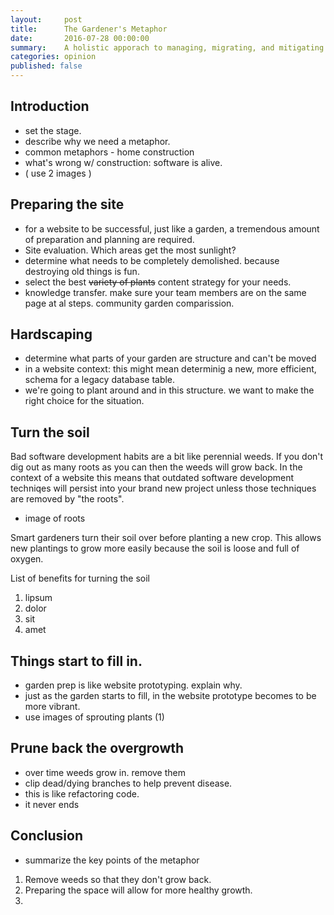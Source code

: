 ```yaml
---
layout:     post
title:      The Gardener's Metaphor
date:       2016-07-28 00:00:00
summary:    A holistic apporach to managing, migrating, and mitigating legacy systems.
categories: opinion
published: false
---
```


## Introduction 

* set the stage. 
* describe why we need a metaphor.
* common metaphors - home construction
* what's wrong w/ construction:  software is alive.
* ( use 2 images )


## Preparing the site

* for a website to be successful, just like a garden, a tremendous amount of preparation and planning are required.  
* Site evaluation. Which areas get the most sunlight?
* determine what needs to be completely demolished. because destroying old things is fun.
* select the best ~~variety of plants~~ content strategy for your needs. 
* knowledge transfer.  make sure your team members are on the same page at al steps.  community garden comparission.

## Hardscaping

* determine what parts of your garden are structure and can't be moved
* in a website context: this might mean determinig a new, more efficient,  schema for a legacy database table. 
* we're going to plant around and in this structure. we want to make the right choice for the situation.


## Turn the soil

Bad software development habits are a bit like perennial weeds. If you don't dig out as many roots as you can then the weeds will grow back. In the context of a website this means that outdated software development techniqes will persist into your brand new project unless those techniques are removed by "the roots". 

* image of roots

Smart gardeners turn their soil over before planting a new crop. This allows new plantings to grow more easily because the soil is loose and full of oxygen. 

List of benefits for turning the soil
1. lipsum
2. dolor
3. sit
4. amet

## Things start to fill in.

* garden prep is like website prototyping.  explain why.
* just as the garden starts to fill,  in the website prototype becomes to be more vibrant.
* use images of sprouting plants (1)

## Prune back the overgrowth

* over time weeds grow in. remove them
* clip dead/dying branches to help prevent disease. 
* this is like refactoring code. 
* it never ends 


## Conclusion

* summarize the key points of the metaphor
1. Remove weeds so that they don't grow back.
2. Preparing the space will allow for more healthy growth.
3. 
